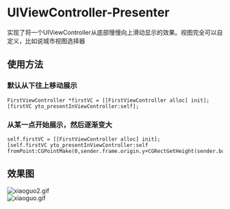 # UIViewController-Presenter
实现了将一个UIViewController从底部慢慢向上滑动显示的效果。视图完全可以自定义，比如说城市视图选择器

## 使用方法

### 默认从下往上移动展示

````
FirstViewController *firstVC = [[FirstViewController alloc] init];
[firstVC yto_presentInViewController:self];  
````

### 从某一点开始展示，然后逐渐变大

````
self.firstVC = [[FirstViewController alloc] init];
[self.firstVC yto_presentInViewController:self fromPoint:CGPointMake(0,sender.frame.origin.y+CGRectGetHeight(sender.bounds))];
````

## 效果图

![xiaoguo2.gif](http://upload-images.jianshu.io/upload_images/6644906-4f11e52114bbb61a.gif?imageMogr2/auto-orient/strip)     
![xiaoguo.gif](http://upload-images.jianshu.io/upload_images/6644906-b0f7b563cb4de0d9.gif?imageMogr2/auto-orient/strip)


